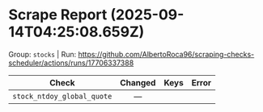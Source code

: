 # Scrape Report (2025-09-14T04:25:08.659Z)

Group: `stocks`  |  Run: https://github.com/AlbertoRoca96/scraping-checks-scheduler/actions/runs/17706337388

| Check | Changed | Keys | Error |
|---|:---:|:--|:--|
| `stock_ntdoy_global_quote` | — |  |  |
